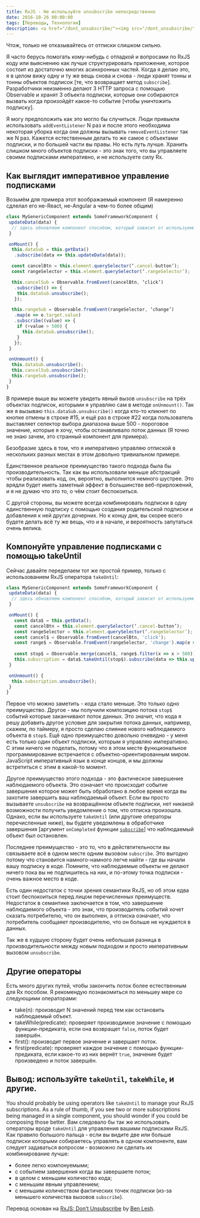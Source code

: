 ```yaml
---
title: RxJS - Не используйте unsubscribe непосредственно
date: 2016-10-26 00:00:00
tags: [Переводы, Технологии]
description: <a href="/dont_unsubscribe/"><img src="/dont_unsubscribe/thumb-middle-just-dont-do-it.jpg"></a>
---
```

Чтож, только не отказывайтесь от отписки слишком сильно.

Я часто берусь помогать кому-нибудь с отладкой и вопросами по RxJS коду или выяснению как лучше структурировать приложение, которое состоит из достаточно многих асинхронных частей. Когда я делаю это, я в целом вижу одну и ту же вещь снова и снова - люди хранят тонны и тонны объектов подписок [те, что возвращает метод `subscribe`]. Разработчики неизменно делают 3 HTTP запроса с помощью Observable и хранят 3 объекта подписки, которые они собираются вызвать когда произойдёт какое-то событие [чтобы уничтожить подписку].

Я могу предположить как это могло бы случиться. Люди привыкли использовать `addEventListener` N раз и после этого необходима некоторая уборка когда они должны вызывать `removeEventListener` так же N раз. Кажется естественным делать то же самое с объектами подписки, и по большей части вы правы. Но есть путь лучше. Хранить слишком много объектов подписки - это знак того, что вы управляете своими подписками императивно, и не используете силу Rx.

## Как выглядит императивное управление подписками

Возьмём для примера этот воображаемый компонент (Я намеренно сдлелал его не-React, не-Angular а чем-то более общим)

```js
class MyGenericComponent extends SomeFrameworkComponent {
 updateData(data) {
  // здесь обновляем компонент способом, который зависит от используемого фреймворка
 }

 onMount() {
  this.dataSub = this.getData()
   .subscribe(data => this.updateData(data));

  const cancelBtn = this.element.querySelector(‘.cancel-button’);
  const rangeSelector = this.element.querySelector(‘.rangeSelector’);

  this.cancelSub = Observable.fromEvent(cancelBtn, ‘click’)
   .subscribe(() => {
    this.dataSub.unsubscribe();
   });

  this.rangeSub = Observable.fromEvent(rangeSelector, ‘change’)
   .map(e => e.target.value)
   .subscribe((value) => {
    if (+value > 500) {
      this.dataSub.unsubscribe();
    }
   });
 }

 onUnmount() {
  this.dataSub.unsubscribe();
  this.cancelSub.unsubscribe();
  this.rangeSub.unsubscribe();
 }
}
```

В примере выше вы можете увидеть явный вызов `unsubscribe` на трёх объектах подписок, которыми я управляю сам в методе `onUnmount()`. Так же я вызываю `this.dataSub.unsubscribe()` когда кто-то кликнет по кнопке отмены в строке #15, и ещё раз в строке #22 когда пользователь выставляет селектор выбора диапазона выше 500 - пороговое значение, которые я хочу, чтобы останавливало поток данных (Я точно не знаю зачем, это странный компонент для примера).

Безобразие здесь в том, что я императивно управляю отпиской в нескольких разных местах в этом довольно тривиальном примере.

Единственное реальное преимущество такого подхода была бы производительность. Так как вы использовали меньше абстракций чтобы реализовать код, он, вероятно, выполнится немного шустрее. Это врядли будет иметь заметный эффект в большинстве веб-прирложений, и я не думаю что это то, о чём стоит беспокоиться.

С другой стороны, вы можете всегда комбинировать подписки в одну единственную подписку с помощью создания родительской подписки и добавления к ней других дочерних. Но к концу дня, вы скорее всего будете делать всё ту же вещь, что и в начале, и вероятность запутаться очень велика. 

## Компонуйте управление подписками с помощью takeUntil

Сейчас давайте переделаем тот же простой пример, только с использованием RxJS оператора `takeUntil`:

```js
class MyGenericComponent extends SomeFrameworkComponent {
 updateData(data) {
  // здесь обновляем компонент способом, который зависит от используемого фреймворка
 }

 onMount() {
   const data$ = this.getData();
   const cancelBtn = this.element.querySelector(‘.cancel-button’);
   const rangeSelector = this.element.querySelector(‘.rangeSelector’);
   const cancel$ = Observable.fromEvent(cancelBtn, 'click');
   const range$ = Observable.fromEvent(rangeSelector, 'change').map(e => e.target.value);
   
   const stop$ = Observable.merge(cancel$, range$.filter(x => x > 500))
   this.subscription = data$.takeUntil(stop$).subscribe(data => this.updateData(data));
 }

 onUnmount() {
  this.subscription.unsubscribe();
 }
}
```

Первое что можно заметить - кода стало меньше. Это только одно преимущество. Другое - мы получили композицию потока `stop$` событий которые заканчивают поток данных. Это значит, что кода я решу добавить другое условие для закрытия потока данных, например, скажем, по таймеру, я просто сделаю слияние нового наблюдаемого объекта в `stop$`. Ещё одно преимущество довольно очевидно - у меня есть только один объект подписки, которым я управляю императивно. С этим ничего не поделать, потому что в этом месте функциональное программирование встречается с объектно-ориентированным миром. JavaScript императивный язык в конце концов, и мы должны встретиться с этим в какой-то момент.

Другое преимущество этого подхода - это фактическое завершение наблюдаемого объекта. Это означает что происходит событие завершения которое может быть обработано в любое время когда вы захотите завершить ваш наблюдаемый объект. Если вы просто вызываете `unsubscribe` на возвращённом объекте подписки, нет никакой возможности получить уведомление о том, что отписка произошла. Однако, если вы используете `takeUntil` (или другоие операторы перечисленные ниже), вы будете уведомлены в обработчике завершения [аргумент `onCompleted` функции [`subscribe`](https://github.com/Reactive-Extensions/RxJS/blob/master/doc/api/core/operators/subscribe.md)] что наблюдаемый объект был остановлен. 

Последнее преимущество - это то, что в действтительности вы связываете всё в одном месте одним вызовом `subscribe`. Это выгодно потому что становится намного-намного легче найти - где вы начали вашу подписку в коде. Помните, что наблюдаемые объекты не делают ничего пока вы не подпишитесь на них, и по-этому точка подписки - очень важное место в коде.

Есть один недостаток с точки зрения семантики RxJS, но об этом едва стоит беспокоиться перед лицом перечисленных преимуществ. Недостаток в семантике заключается в том, что завершение наблюдаемого объекта - это знак, что производитель событий хочет сказать потребителю, что он выполнен, а отписка означает, что потребитель сообщаяет производителю, что он больше не нуждается в данных.

Так же в худшую сторону будет очень небольшая разница в производительности между новым подходом и просто императивным вызовом `unsubscribe`.

## Другие операторы

Есть много других путей, чтобы закончить поток более естественным для Rx пособом. Я рекомендую познакомиться по меньшеу мере со следующими операторами: 

* take(n): производит N значений перед тем как остановить наблюдаемый объект.
* takeWhile(predicate): проверяет производимое значение с помощью функции-предиката, если она возвращет `false`, поток будет завершён.
* first(): производит первое значение и завершает поток.
* first(predicate): проверяет каждое значение с помощью функции-предиката, если какое-то из них вернёт `true`, значение будет произведено и поток завершён.

## Вывод: используйте `takeUntil`, `takeWhile`, и другие.

You should probably be using operators like `takeUntil` to manage your RxJS subscriptions. As a rule of thumb, if you see two or more subscriptions being managed in a single component, you should wonder if you could be composing those better.
Вам следовало бы так же использовать операторы вроде `takeUntil` для управления вашими подписками RxJS. Как правило большого пальца - если вы видите две или больше подписки которыми собираетесь управлять в одном компоненте, вам следует задаваться вопросом - возможно ли сделать их комбинирование лучше:

* более легко компонуемыми;
* с событием завершения когда вы завершаете поток;
* в целом с меньшим количество кода;
* с меньшим явным управлением;
* с меньшим количеством фактических точек подписки (из-за меньшего количества вызовов `subscribe`).

Перевод основан на <a target="_blank" href="https://medium.com/@benlesh/rxjs-dont-unsubscribe-6753ed4fda87">RxJS: Don’t Unsubscribe</a> by <a target="_blank" href="https://medium.com/@benlesh">Ben Lesh</a>.
